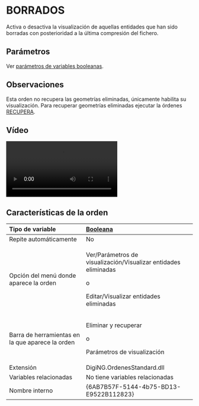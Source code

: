 # BORRADOS

Activa o desactiva la visualización de aquellas entidades que han sido borradas con posterioridad a la última compresión del fichero.

## Parámetros

Ver [parámetros de variables booleanas](../../../ordenes/variables/variables-booleanas.md).

## Observaciones

Esta orden no recupera las geometrías eliminadas, únicamente habilita su visualización. Para recuperar geometrías eliminadas ejecutar la órdenes [RECUPERA](/digi3d-net/referencia/ventana-de-dibujo/ordenes/r/recupera.md).

## Vídeo

<video controls><source src="https://digi21.blob.core.windows.net/videos-ayuda/BORRADOS.mp4" caption="" type="video/mp4"></video>

## Características de la orden

<table>
  <thead>
    <tr>
      <th style="text-align:left">Tipo de variable</th>
      <th style="text-align:left"><a href="../../../ordenes/variables/variables-booleanas.md">Booleana</a>
      </th>
    </tr>
  </thead>
  <tbody>
    <tr>
      <td style="text-align:left">Repite autom&#xE1;ticamente</td>
      <td style="text-align:left">No</td>
    </tr>
    <tr>
      <td style="text-align:left">Opci&#xF3;n del men&#xFA; donde aparece la orden</td>
      <td style="text-align:left">
        <p>Ver/Par&#xE1;metros de visualizaci&#xF3;n/Visualizar entidades eliminadas</p>
        <p>o</p>
        <p>Editar/Visualizar entidades eliminadas</p>
      </td>
    </tr>
    <tr>
      <td style="text-align:left">Barra de herramientas en la que aparece la orden</td>
      <td style="text-align:left">
        <p>Eliminar y recuperar</p>
        <p>o</p>
        <p>Par&#xE1;metros de visualizaci&#xF3;n</p>
      </td>
    </tr>
    <tr>
      <td style="text-align:left">Extensi&#xF3;n</td>
      <td style="text-align:left">DigiNG.OrdenesStandard.dll</td>
    </tr>
    <tr>
      <td style="text-align:left">Variables relacionadas</td>
      <td style="text-align:left">No tiene variables relacionadas</td>
    </tr>
    <tr>
      <td style="text-align:left">Nombre interno</td>
      <td style="text-align:left">{6AB7B57F-5144-4b75-BD13-E9522B112823}</td>
    </tr>
  </tbody>
</table>

